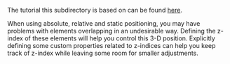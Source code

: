 The tutorial this subdirectory is based on can be found [here](https://www.digitalocean.com/community/tutorials/how-to-create-layout-features-with-position-and-z-index-in-css).

When using absolute, relative and static positioning, you may have problems with elements overlapping in an undesirable way. Defining the z-index of these elements will help you control this 3-D position. Explicitly defining some custom properties related to z-indices can help you keep track of z-index while leaving some room for smaller adjustments.